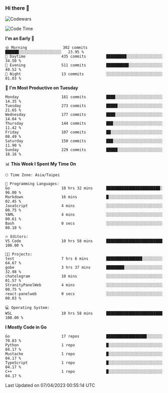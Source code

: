 ### Hi there 👋

![Codewars](https://www.codewars.com/users/omegaatt36/badges/small)

<!--START_SECTION:waka-->
![Code Time](http://img.shields.io/badge/Code%20Time-1%2C010%20hrs%2025%20mins-blue)

**I'm an Early 🐤** 

```text
🌞 Morning                302 commits         ██████░░░░░░░░░░░░░░░░░░░   23.95 % 
🌆 Daytime                435 commits         █████████░░░░░░░░░░░░░░░░   34.50 % 
🌃 Evening                511 commits         ██████████░░░░░░░░░░░░░░░   40.52 % 
🌙 Night                  13 commits          ░░░░░░░░░░░░░░░░░░░░░░░░░   01.03 % 
```
📅 **I'm Most Productive on Tuesday** 

```text
Monday                   181 commits         ████░░░░░░░░░░░░░░░░░░░░░   14.35 % 
Tuesday                  273 commits         █████░░░░░░░░░░░░░░░░░░░░   21.65 % 
Wednesday                177 commits         ████░░░░░░░░░░░░░░░░░░░░░   14.04 % 
Thursday                 144 commits         ███░░░░░░░░░░░░░░░░░░░░░░   11.42 % 
Friday                   107 commits         ██░░░░░░░░░░░░░░░░░░░░░░░   08.49 % 
Saturday                 150 commits         ███░░░░░░░░░░░░░░░░░░░░░░   11.90 % 
Sunday                   229 commits         █████░░░░░░░░░░░░░░░░░░░░   18.16 % 
```


📊 **This Week I Spent My Time On** 

```text
🕑︎ Time Zone: Asia/Taipei

💬 Programming Languages: 
Go                       10 hrs 32 mins      ████████████████████████░   96.00 % 
Markdown                 16 mins             █░░░░░░░░░░░░░░░░░░░░░░░░   02.45 % 
JavaScript               4 mins              ░░░░░░░░░░░░░░░░░░░░░░░░░   00.75 % 
YAML                     4 mins              ░░░░░░░░░░░░░░░░░░░░░░░░░   00.61 % 
Bash                     0 secs              ░░░░░░░░░░░░░░░░░░░░░░░░░   00.10 % 

🔥 Editors: 
VS Code                  10 hrs 58 mins      █████████████████████████   100.00 % 

🐱‍💻 Projects: 
test                     7 hrs 6 mins        ████████████████░░░░░░░░░   64.67 % 
gobe                     3 hrs 37 mins       ████████░░░░░░░░░░░░░░░░░   32.98 % 
chatelegram              10 mins             ░░░░░░░░░░░░░░░░░░░░░░░░░   01.57 % 
StranityPanelWeb         4 mins              ░░░░░░░░░░░░░░░░░░░░░░░░░   00.75 % 
react-panelweb           0 secs              ░░░░░░░░░░░░░░░░░░░░░░░░░   00.03 % 

💻 Operating System: 
WSL                      10 hrs 58 mins      █████████████████████████   100.00 % 
```

**I Mostly Code in Go** 

```text
Go                       17 repos            ██████████████████░░░░░░░   70.83 % 
Python                   1 repo              █░░░░░░░░░░░░░░░░░░░░░░░░   04.17 % 
Mustache                 1 repo              █░░░░░░░░░░░░░░░░░░░░░░░░   04.17 % 
TypeScript               1 repo              █░░░░░░░░░░░░░░░░░░░░░░░░   04.17 % 
C++                      1 repo              █░░░░░░░░░░░░░░░░░░░░░░░░   04.17 % 
```




 Last Updated on 07/04/2023 00:55:14 UTC
<!--END_SECTION:waka-->

<!--
**omegaatt36/omegaatt36** is a ✨ _special_ ✨ repository because its `README.md` (this file) appears on your GitHub profile.

Here are some ideas to get you started:

- 🔭 I’m currently working on ...
- 🌱 I’m currently learning ...
- 👯 I’m looking to collaborate on ...
- 🤔 I’m looking for help with ...
- 💬 Ask me about ...
- 📫 How to reach me: ...
- 😄 Pronouns: ...
- ⚡ Fun fact: ...
-->
